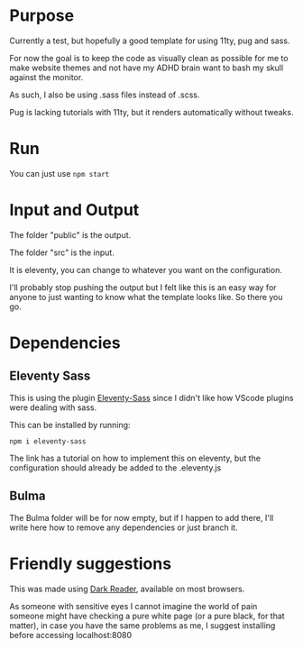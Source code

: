 # Purpose

Currently a test, but hopefully a good template for using 11ty, pug and sass.

For now the goal is to keep the code as visually clean as possible for me to make website themes and not have my ADHD brain want to bash my skull against the monitor.

As such, I also be using .sass files instead of .scss.

Pug is lacking tutorials with 11ty, but it renders automatically without tweaks.

# Run

You can just use `npm start`

# Input and Output

The folder "public" is the output.

The folder "src" is the input.

It is eleventy, you can change to whatever you want on the configuration.

I'll probably stop pushing the output but I felt like this is an easy way for anyone to just wanting to know what the template looks like. So there you go.


# Dependencies

## Eleventy Sass

This is using the plugin [Eleventy-Sass](https://www.npmjs.com/package/eleventy-sass) since I didn't like how VScode plugins were dealing with sass.

This can be installed by running:

```
npm i eleventy-sass
```

The link has a tutorial on how to implement this on eleventy, but the configuration should already be added to the .eleventy.js

## Bulma

The Bulma folder will be for now empty, but if I happen to add there, I'll write here how to remove any dependencies or just branch it.

# Friendly suggestions

This was made using [Dark Reader](https://darkreader.org), available on most browsers.

As someone with sensitive eyes I cannot imagine the world of pain someone might have checking a pure white page (or a pure black, for that matter), in case you have the same problems as me, I suggest installing before accessing localhost:8080



